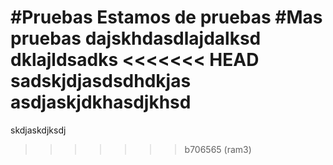 #Pruebas
Estamos de pruebas
#Mas pruebas
dajskhdasdlajdalksd
dklajldsadks
<<<<<<< HEAD
sadskjdjasdsdhdkjas
asdjaskjdkhasdjkhsd
=======
skdjaskdjksdj
>>>>>>> b706565 (ram3)

